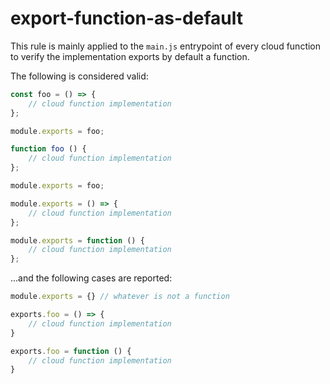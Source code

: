 # export-function-as-default

This rule is mainly applied to the `main.js` entrypoint of every cloud function to verify the implementation exports by default a function.

The following is considered valid:

```js
const foo = () => {
    // cloud function implementation
};

module.exports = foo;
```

```js
function foo () {
    // cloud function implementation
};

module.exports = foo;
```

```js
module.exports = () => {
    // cloud function implementation
};
```

```js
module.exports = function () {
    // cloud function implementation
};
```

...and the following cases are reported:

```js
module.exports = {} // whatever is not a function
```


```js
exports.foo = () => {
    // cloud function implementation
}
```

```js
exports.foo = function () {
    // cloud function implementation
}
```
